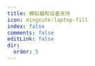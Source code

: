 ```yaml
---
title: 模拟器和设备支持
icon: mingcute:laptop-fill
index: false
comments: false
editLink: false
dir:
  order: 5
---
```


<Catalog base='/zh-cn/manual/device/' />
